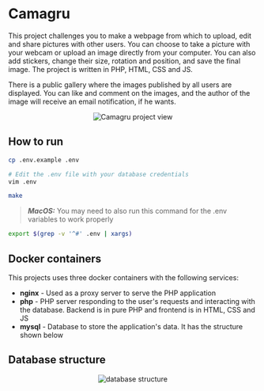 # Camagru

This project challenges you to make a webpage from which to upload, edit and share pictures with other users. You can choose to take a picture with your webcam or upload an image directly from your computer. You can also add stickers, change their size, rotation and position, and save the final image. The project is written in PHP, HTML, CSS and JS.

There is a public gallery where the images published by all users are displayed. You can like and comment on the images, and the author of the image will receive an email notification, if he wants.

<div align="center">
<img alt="Camagru project view" src="https://github.com/user-attachments/assets/2fd0293f-78d5-403a-8352-3716624982d1">
</div>

## How to run

```bash
cp .env.example .env

# Edit the .env file with your database credentials
vim .env

make
```

> **_MacOS:_** You may need to also run this command for the .env variables to work properly

```bash
export $(grep -v '^#' .env | xargs)
```

## Docker containers

This projects uses three docker containers with the following services:

-   **nginx** - Used as a proxy server to serve the PHP application
-   **php** - PHP server responding to the user's requests and interacting with the database. Backend is in pure PHP and frontend is in HTML, CSS and JS
-   **mysql** - Database to store the application's data. It has the structure shown below

## Database structure

<div align="center">
<img alt="database structure" src="https://github.com/user-attachments/assets/acb18354-2784-45e8-9429-d6d8df24fac3">
</div>
